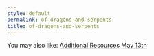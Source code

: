```yaml
---
style: default
permalink: of-dragons-and-serpents
title: of-dragons-and-serpents
---
```

You may also like:
[Additional Resources](http://scp-wiki.net/additional-resources)
[May 13th](http://scp-wiki.net/may-13th)